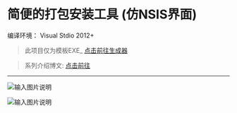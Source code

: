 简便的打包安装工具 (仿NSIS界面)  
=================================================  
编译环境： Visual Stdio 2012+

> 此项目仅为模板EXE_  [点击前往生成器](http://git.oschina.net/codetimer/ctParcel-Generator)

> 系列介绍博文:  [点击前往](http://my.oschina.net/tasker/blog?catalog=3671451&temp=1470028794262)



----------------------------------------------------------------------------------------------------------------

![输入图片说明](http://git.oschina.net/uploads/images/2016/0801/132116_f843ff6a_632350.png "在这里输入图片标题")

![输入图片说明](http://git.oschina.net/uploads/images/2016/0801/132136_34c0f26f_632350.png "在这里输入图片标题")